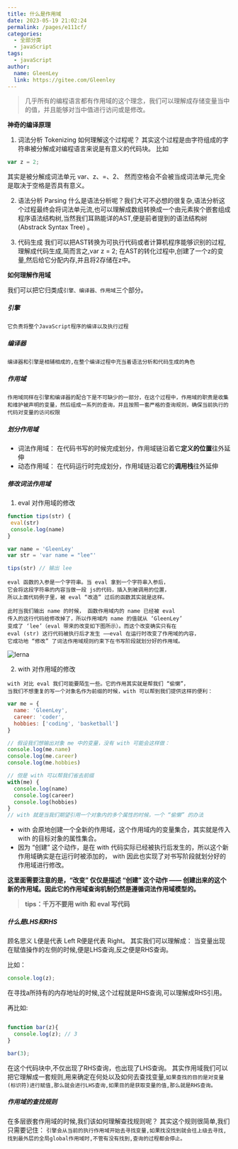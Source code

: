 ```yaml
---
title: 什么是作用域
date: 2023-05-19 21:02:24
permalink: /pages/e111cf/
categories: 
  - 全部分类
  - javaScript
tags: 
  - javaScript
author: 
  name: GleenLey
  link: https://gitee.com/Gleenley
---
```


> 几乎所有的编程语言都有作用域的这个理念，我们可以理解成存储变量当中的值，并且能够对当中值进行访问或是修改。

<!-- more -->

**神奇的编译原理**
1. 词法分析 Tokenizing
如何理解这个过程呢？ 其实这个过程是由字符组成的字符串被分解成对编程语言来说是有意义的代码块。
比如
``` js
var z = 2; 
```
其实是被分解成词法单元 var、z、=、2、 然而空格会不会被当成词法单元,完全是取决于空格是否具有意义。

2. 语法分析 Parsing 
什么是语法分析呢？我们大可不必想的很复杂,语法分析这个过程最终会将词法单元流,也可以理解成数组转换成一个由元素挨个嵌套组成程序语法结构树,当然我们耳熟能详的AST,便是前者提到的语法结构树(Abstrack Syntax Tree) 。

3. 代码生成
我们可以把AST转换为可执行代码或者计算机程序能够识别的过程,理解成代码生成,简而言之,var z = 2; 在AST的转化过程中,创建了一个z的变量,然后给它分配内存,并且将2存储在z中。

**如何理解作用域**

我们可以把它归类成```引擎、编译器、作用域```三个部分。

##### 引擎

```它负责将整个JavaScript程序的编译以及执行过程```

##### 编译器

```编译器和引擎是相辅相成的,在整个编译过程中充当着语法分析和代码生成的角色```

##### 作用域

```作用域同样在引擎和编译器的配合下是不可缺少的一部分，在这个过程中，作用域的职责是收集和维护被声明的变量，然后组成一系列的查询，并且按照一套严格的查询规则，确保当前执行的代码对变量的访问权限```

##### 划分作用域
-   词法作用域： 在代码书写的时候完成划分，作用域链沿着它**定义的位置**往外延伸
-   动态作用域： 在代码运行时完成划分，作用域链沿着它的**调用栈**往外延伸

##### 修改词法作用域
 1. eval 对作用域的修改
 ```js
 function tips(str) {
  eval(str)
  console.log(name)
 }

var name = 'GleenLey'
var str = 'var name = "lee"'

tips(str) // 输出 lee
 ```
 ```text
 eval 函数的入参是一个字符串。当 eval 拿到一个字符串入参后，
 它会将这段字符串的内容当做一段 js的代码，插入到被调用的位置，
 所以上面代码例子里，被 eval “改造” 过后的函数其实就是这样。
 ```
 ```text
 此时当我们输出 name 的时候， 函数作用域内的 name 已经被 eval 
 传入的这行代码给修改掉了，所以作用域内 name 的值就从 ‘GleenLey’ 
 变成了 ‘lee’（eval 带来的改变如下图所示）。而这个改变确实只有在
 eval (str) 这行代码被执行后才发生 ——eval 在运行时改变了作用域的内容，
 它成功地 “修改” 了词法作用域规则约束下在书写阶段就划分好的作用域。
 ```
 ![lerna](/learing_record/images/funscpoed.avif)

2. with 对作用域的修改
```
with 对比 eval 我们可能要陌生一些。它的作用其实就是帮我们 “偷懒”，
当我们不想重复的写一个对象名作为前缀的时候，with 可以帮到我们提供这样的便利：
```
```js
var me = {
  name: 'GleenLey',
  career: 'coder',
  hobbies: ['coding', 'basketball']
}

// 假设我们想输出对象 me 中的变量，没有 with 可能会这样做：
console.log(me.name)
console.log(me.career)
console.log(me.hobbies)

// 但是 with 可以帮我们省去前缀
with(me) {
  console.log(name)
  console.log(career)
  console.log(hobbies)
}
// with 就是当我们期望引用一个对象内的多个属性的时候，一个 “偷懒” 的办法
```
-   with 会原地创建一个全新的作用域，这个作用域内的变量集合，其实就是传入 with 的目标对象的属性集合。
-   因为 “创建” 这个动作，是在 with 代码实际已经被执行后发生的，所以这个新作用域确实是在运行时被添加的， with 因此也实现了对书写阶段就划分好的作用域进行修改。

**这里面需要注意的是，“改变” 仅仅是描述 “创建” 这个动作 —— 创建出来的这个新的作用域。因此它的作用域查询机制仍然是遵循词法作用域模型的。**



> **tips：千万不要用 with 和 eval 写代码**
##### 什么是LHS和RHS
顾名思义 L便是代表 Left R便是代表 Right。
其实我们可以理解成： 当变量出现在赋值操作的左侧的时候,便是LHS查询,反之便是RHS查询。

比如：

```js
console.log(z);
```

在寻找a所持有的内存地址的时候,这个过程就是RHS查询,可以理解成RHS引用。

再比如:

```js

function bar(z){
  console.log(z); // 3
}

bar(3);  
 ```
在这个代码块中,不仅出现了RHS查询，也出现了LHS查询。
其实作用域我们可以把它理解成一套规则,用来确定在何处以及如何去查找变量,```如果查找的目的是对变量(标识符)进行赋值,那么就会进行LHS查询,如果目的是获取变量的值,那么就是RHS查询。```

##### 作用域的查找规则
在多层嵌套作用域的时候,我们该如何理解查找规则呢？
其实这个规则很简单,我们只需要记住： ```引擎会从当前的执行作用域开始去寻找变量,如果找没找到就会往上级去寻找,找到最外层的全局global作用域时,不管有没有找到,查询的过程都会停止。```





